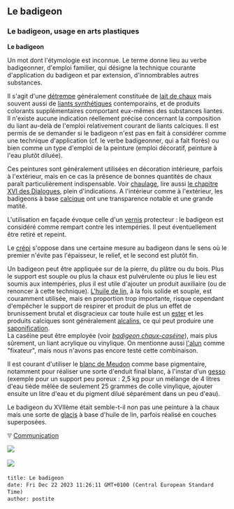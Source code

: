 ## Le badigeon
### Le badigeon, usage en arts plastiques
 **Le badigeon**

Un mot dont l'étymologie est inconnue. Le terme donne lieu au verbe badigeonner, d'emploi familier, qui désigne la technique courante d'application du badigeon et par extension, d'innombrables autres substances. 

Il s'agit d'une [détrempe](detrempe.html) généralement constituée de [lait de chaux](chaux.html#badigeonlaitdechaux) mais souvent aussi de [liants synthétiques](liantssynthetiques.html) contemporains, et de produits colorants supplémentaires comportant eux-mêmes des substances liantes. Il n'existe aucune indication réellement précise concernant la composition du liant au-delà de l'emploi relativement courant de liants calciques. Il est permis de se demander si le badigeon n'est pas en fait à considérer comme une technique d'application (cf. le verbe badigeonner, qui a fait florès) ou bien comme un type d'emploi de la peinture (emploi décoratif, peinture à l'eau plutôt diluée).

Ces peintures sont généralement utilisées en décoration intérieure, parfois à l'extérieur, mais en ce cas la présence de bonnes quantités de chaux paraît particulièrement indispensable. Voir [chaulage](chaulage.html), lire aussi [le chapitre XVI des Dialogues](chap16interieurexterieurchaux.html#reactions), plein d'indications. A l'intérieur comme à l'extérieur, les badigeons à base [calcique](calcite.html) ont une transparence notable et une grande matité.

L'utilisation en façade évoque celle d'un [vernis](vernis.html) protecteur : le badigeon est considéré comme rempart contre les intempéries. Il peut éventuellement être retiré et repeint.

Le [crépi](crepi.html) s'oppose dans une certaine mesure au badigeon dans le sens où le premier n'évite pas l'épaisseur, le relief, et le second est plutôt fin.

Un badigeon peut être appliquée sur de la pierre, du plâtre ou du bois. Plus le support est souple ou plus la chaux est pulvérulente ou plus le lieu est soumis aux intempéries, plus il est utile d'ajouter un produit auxiliaire (ou de renoncer à cette technique). [L'huile de lin](huiledelin.html), à la fois solide et souple, est couramment utilisée, mais en proportion trop importante, risque cependant d'empêcher le support de respirer et produit de plus un effet de brunissement brutal et disgracieux car toute huile est un [ester](ester.html) et les produits calciques sont généralement [alcalins](alcali.html), ce qui peut produire une [saponification](saponification.html).  
La caséine peut être employée (voir _[badigeon chaux-caséine](caseine.html#badigeoncaseinechaux)_), mais plus sûrement, un liant acrylique ou vinylique. On mentionne aussi [l'alun](alun.html) comme "fixateur", mais nous n'avons pas encore testé cette combinaison.

Il est courant d'utiliser le [blanc de Meudon](terresblanches.html#meudon) comme base pigmentaire, notamment pour réaliser une sorte d'enduit final blanc, à l'instar d'un [gesso](fabriquerungesso.html) (exemple pour un support peu poreux : 2,5 kg pour un mélange de 4 litres d'eau tiède mêlée de seulement 25 grammes de colle vinylique, ajouter ensuite un litre d'eau et du pigment dilué séparément dans un peu d'eau).

Le badigeon du XVIIème était semble-t-il non pas une peinture à la chaux mais une sorte de [glacis](glacis.html) à base d'huile de lin, parfois réalisé en couches superposées.



![](images/flechebas.gif) [Communication](http://www.artrealite.com/annonceurs.htm) 

[![](https://cbonvin.fr/sites/regie.artrealite.com/visuels/campagne1.png)](index-2.html#20131014)

![](https://cbonvin.fr/sites/regie.artrealite.com/visuels/campagne2.png)
```
title: Le badigeon
date: Fri Dec 22 2023 11:26:11 GMT+0100 (Central European Standard Time)
author: postite
```
